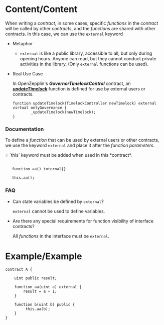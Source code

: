 # Content/Content

When writing a *contract*, in some cases, specific *functions* in the *contract* will be called by other *contracts*, and the *functions* are shared with other contracts. In this case, we can use the `external` keyword

- Metaphor
    - `external` is like a public library, accessible to all, but only during opening hours. Anyone can read, but they cannot conduct private activities in the library. (Only `external` functions can be used).
- Real Use Case
    
    In OpenZepplin's ***GovernorTimelockControl*** contract, an ***[updateTimelock](https://github.com/OpenZeppelin/openzeppelin-contracts/blob/9ef69c03d13230aeff24d91cb54c9d24c4de7c8b/contracts/governance/extensions/GovernorTimelockControl.sol#L145C14-L145C28)*** function is defined for use by external users or contracts.
    
    ```solidity
    function updateTimelock(TimelockController newTimelock) external virtual onlyGovernance {
            _updateTimelock(newTimelock);
    }
    ```
    

### Documentation

To define a *function* that can be used by external users or other contracts, we use the keyword `external` and place it after the *function parameters*.

<aside>
💡 `this` keyword must be added when used in this *contract*.

</aside>

```solidity

   function aa() internal{}

   this.aa();
```

### **FAQ**

- Can state variables be defined by `external`?
    
    `external` cannot be used to define variables.
    
- Are there any special requirements for function visibility of interface contracts?
    
    All *functions* in the interface must be `external`.
    

# Example/Example

```solidity
contract A {

    uint public result;

    function aa(uint a) external {
        result = a + 1;
    }

    function b(uint b) public {
         this.aa(b);
    }
}
```
